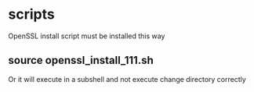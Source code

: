 # scripts
OpenSSL install script must be installed this way

## source openssl_install_111.sh
Or it will execute in a subshell and not execute change directory correctly

